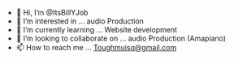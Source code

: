 - 👋 Hi, I’m @ItsBillYJob
- 👀 I’m interested in ... audio Production
- 🌱 I’m currently learning ... Website development
- 💞️ I’m looking to collaborate on ... audio Production (Amapiano)
- 📫 How to reach me ... Toughmuisq@gmail.com

<!---
ItsBillYJob/ItsBillYJob is a ✨ special ✨ repository because its `README.md` (this file) appears on your GitHub profile.
You can click the Preview link to take a look at your changes.
--->
